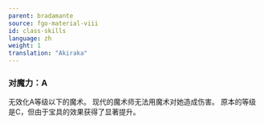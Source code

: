 ```yaml
---
parent: bradamante
source: fgo-material-viii
id: class-skills
language: zh
weight: 1
translation: "Akiraka"
---
```


### 对魔力：A

无效化A等级以下的魔术。
现代的魔术师无法用魔术对她造成伤害。
原本的等级是C，但由于宝具的效果获得了显著提升。
